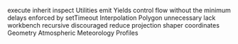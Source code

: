 execute
inherit
inspect
Utilities
emit
Yields control flow without the minimum delays enforced by setTimeout
Interpolation
Polygon
unnecessary
lack
workbench
recursive
discouraged
reduce
projection
shaper
coordinates
Geometry
Atmospheric
Meteorology
Profiles